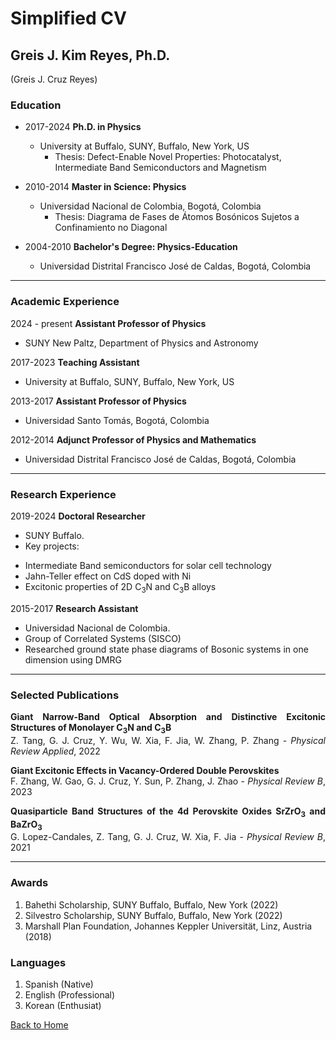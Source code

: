 # Simplified CV
## Greis J. Kim Reyes, Ph.D. 
(Greis J. Cruz Reyes)
### Education

- 2017-2024 **Ph.D. in Physics**

    - University at Buffalo, SUNY, Buffalo, New York, US
         - Thesis: Defect-Enable Novel Properties: Photocatalyst, Intermediate Band Semiconductors and Magnetism

- 2010-2014 **Master in Science: Physics**

    - Universidad Nacional de Colombia, Bogotá, Colombia
        - Thesis: Diagrama de Fases de Átomos Bosónicos Sujetos a Confinamiento no Diagonal

- 2004-2010 **Bachelor's Degree: Physics-Education**

    - Universidad Distrital Francisco José de Caldas, Bogotá, Colombia

* * * 

### Academic Experience
2024 - present  **Assistant Professor of Physics**

- SUNY New Paltz, Department of Physics and Astronomy

2017-2023  **Teaching Assistant**

- University at Buffalo, SUNY, Buffalo, New York, US

2013-2017  **Assistant Professor of Physics**

- Universidad Santo Tomás, Bogotá, Colombia

2012-2014  **Adjunct Professor of Physics and Mathematics**

- Universidad Distrital Francisco José de Caldas, Bogotá, Colombia

* * *

### Research Experience
2019-2024  **Doctoral Researcher**

- SUNY Buffalo.
- Key projects:

* Intermediate Band semiconductors for solar cell technology
* Jahn-Teller effect on CdS doped with Ni
* Excitonic properties of 2D C<sub>3</sub>N and C<sub>3</sub>B alloys

2015-2017  **Research Assistant**

- Universidad Nacional de Colombia.
- Group of Correlated Systems (SISCO)
- Researched ground state phase diagrams of Bosonic systems in one dimension using DMRG

* * *
### Selected Publications

 <div style="text-align: justify;">
    <p>
        <strong>Giant Narrow-Band Optical Absorption and Distinctive Excitonic Structures of Monolayer C<sub>3</sub>N and C<sub>3</sub>B</strong><br>
        Z. Tang, G. J. Cruz, Y. Wu, W. Xia, F. Jia, W. Zhang, P. Zhang - <em>Physical Review Applied</em>, 2022
    </p>
</div>

 <div style="text-align: justify;">
    <p>
        <strong>Giant Excitonic Effects in Vacancy-Ordered Double Perovskites</strong><br>
        F. Zhang, W. Gao, G. J. Cruz, Y. Sun, P. Zhang, J. Zhao - <em>Physical Review B</em>, 2023
    </p>
</div>

 <div style="text-align: justify;">
    <p>
        <strong>Quasiparticle Band Structures of the 4d Perovskite Oxides SrZrO<sub>3</sub> and BaZrO<sub>3</sub></strong><br>
        G. Lopez-Candales, Z. Tang, G. J. Cruz, W. Xia, F. Jia - <em>Physical Review B</em>, 2021
    </p>
</div>

* * *
### Awards

1. Bahethi Scholarship, SUNY Buffalo, Buffalo, New York (2022)
1. Silvestro Scholarship, SUNY Buffalo, Buffalo, New York (2022)
1. Marshall Plan Foundation, Johannes Keppler Universität, Linz, Austria (2018)

### Languages

1. Spanish (Native)
1. English (Professional)
1. Korean (Enthusiat)

[Back to Home](index.md)
